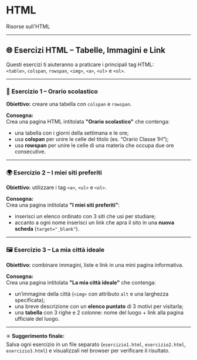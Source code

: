 # HTML
Risorse sull'HTML

---

## 🌐 Esercizi HTML – Tabelle, Immagini e Link

Questi esercizi ti aiuteranno a praticare i principali tag HTML:  
`<table>`, `colspan`, `rowspan`, `<img>`, `<a>`, `<ul>` e `<ol>`.

---

### 🧩 Esercizio 1 – Orario scolastico

**Obiettivo:** creare una tabella con `colspan` e `rowspan`.

**Consegna:**  
Crea una pagina HTML intitolata **"Orario scolastico"** che contenga:
- una tabella con i giorni della settimana e le ore;
- usa **colspan** per unire le celle del titolo (es. “Orario Classe 1H”);
- usa **rowspan** per unire le celle di una materia che occupa due ore consecutive.

---

### 🌍 Esercizio 2 – I miei siti preferiti

**Obiettivo:** utilizzare i tag `<a>`, `<ul>` e `<ol>`.

**Consegna:**  
Crea una pagina intitolata **"I miei siti preferiti"**:
- inserisci un elenco ordinato con 3 siti che usi per studiare;
- accanto a ogni nome inserisci un link che apra il sito in una **nuova scheda** (`target="_blank"`).

---

### 🖼️ Esercizio 3 – La mia città ideale

**Obiettivo:** combinare immagini, liste e link in una mini pagina informativa.

**Consegna:**  
Crea una pagina intitolata **"La mia città ideale"** che contenga:
- un’immagine della città (`<img>` con attributo `alt` e una larghezza specificata);
- una breve descrizione con un **elenco puntato** di 3 motivi per visitarla;
- una **tabella** con 3 righe e 2 colonne: nome del luogo + link alla pagina ufficiale del luogo.

---

✳️ **Suggerimento finale:**  
Salva ogni esercizio in un file separato (`esercizio1.html`, `esercizio2.html`, `esercizio3.html`) e visualizzali nel browser per verificare il risultato.
